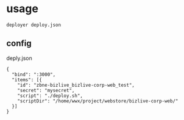 # usage

```
deployer deploy.json
```

## config

deply.json
```
{
  "bind": ":3000",
  "items": [{
    "id": "zbne-bizlive_bizlive-corp-web_test",
    "secret": "mysecret",
    "script": "./deploy.sh",
    "scriptDir": "/home/wwx/project/webstore/bizlive-corp-web/"
  }]
}
```
